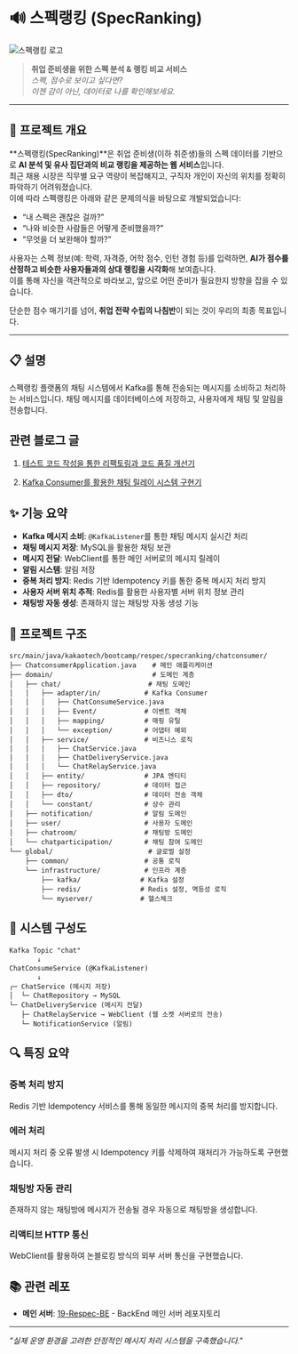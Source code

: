 # 🔊 스펙랭킹 (SpecRanking) 

<img src="https://github.com/100-hours-a-week/19-Respec-WIKI/blob/main/스펙랭킹%20로고.png" alt="스펙랭킹 로고" width="300"/>


> **취업 준비생을 위한 스펙 분석 & 랭킹 비교 서비스**  
> _스펙, 점수로 보이고 싶다면?_  
> _이젠 감이 아닌, 데이터로 나를 확인해보세요._

---

## 📌 프로젝트 개요

**스펙랭킹(SpecRanking)**은 취업 준비생(이하 취준생)들의 스펙 데이터를 기반으로 **AI 분석 및 유사 집단과의 비교 랭킹을 제공하는 웹 서비스**입니다.  
최근 채용 시장은 직무별 요구 역량이 복잡해지고, 구직자 개인이 자신의 위치를 정확히 파악하기 어려워졌습니다.  
이에 따라 스펙랭킹은 아래와 같은 문제의식을 바탕으로 개발되었습니다:

- “내 스펙은 괜찮은 걸까?”
- “나와 비슷한 사람들은 어떻게 준비했을까?”
- “무엇을 더 보완해야 할까?”

사용자는 스펙 정보(예: 학력, 자격증, 어학 점수, 인턴 경험 등)를 입력하면, **AI가 점수를 산정하고 비슷한 사용자들과의 상대 랭킹을 시각화**해 보여줍니다.  
이를 통해 자신을 객관적으로 바라보고, 앞으로 어떤 준비가 필요한지 방향을 잡을 수 있습니다.  

단순한 점수 매기기를 넘어, **취업 전략 수립의 나침반**이 되는 것이 우리의 최종 목표입니다.

---

## 📋 설명

스펙랭킹 플랫폼의 채팅 시스템에서 Kafka를 통해 전송되는 메시지를 소비하고 처리하는 서비스입니다. 채팅 메시지를 데이터베이스에 저장하고, 사용자에게 채팅 및 알림을 전송합니다.

## 관련 블로그 글

1. [테스트 코드 작성을 통한 리팩토링과 코드 품질 개선기](https://aole.tistory.com/174)

2. [Kafka Consumer를 활용한 채팅 릴레이 시스템 구현기](https://aole.tistory.com/172)

## ✨ 기능 요약

- **Kafka 메시지 소비**: `@KafkaListener`를 통한 채팅 메시지 실시간 처리
- **채팅 메시지 저장**: MySQL을 활용한 채팅 보관
- **메시지 전달**: WebClient를 통한 메인 서버로의 메시지 릴레이
- **알림 시스템**: 알림 저장
- **중복 처리 방지**: Redis 기반 Idempotency 키를 통한 중복 메시지 처리 방지
- **사용자 서버 위치 추적**: Redis를 활용한 사용자별 서버 위치 정보 관리
- **채팅방 자동 생성**: 존재하지 않는 채팅방 자동 생성 기능

## 📄 프로젝트 구조

```
src/main/java/kakaotech/bootcamp/respec/specranking/chatconsumer/
├── ChatconsumerApplication.java    # 메인 애플리케이션
├── domain/                         # 도메인 계층
│   ├── chat/                      # 채팅 도메인
│   │   ├── adapter/in/           # Kafka Consumer
│   │   │   ├── ChatConsumeService.java
│   │   │   ├── Event/            # 이벤트 객체
│   │   │   ├── mapping/          # 매핑 유틸
│   │   │   └── exception/        # 어댑터 예외
│   │   ├── service/              # 비즈니스 로직
│   │   │   ├── ChatService.java
│   │   │   ├── ChatDeliveryService.java
│   │   │   └── ChatRelayService.java
│   │   ├── entity/               # JPA 엔티티
│   │   ├── repository/           # 데이터 접근
│   │   ├── dto/                  # 데이터 전송 객체
│   │   └── constant/             # 상수 관리
│   ├── notification/             # 알림 도메인
│   ├── user/                     # 사용자 도메인
│   ├── chatroom/                 # 채팅방 도메인
│   └── chatparticipation/        # 채팅 참여 도메인
└── global/                        # 글로벌 설정
    ├── common/                   # 공통 로직
    └── infrastructure/           # 인프라 계층
        ├── kafka/               # Kafka 설정
        ├── redis/               # Redis 설정, 멱등성 로직
        └── myserver/            # 헬스체크
```

## 🧩 시스템 구성도

```
Kafka Topic "chat" 
       ↓
ChatConsumeService (@KafkaListener)
       ↓
┌─ ChatService (메시지 저장)
│  └─ ChatRepository → MySQL
└─ ChatDeliveryService (메시지 전달)
   ├─ ChatRelayService → WebClient (웹 소켓 서버로의 전송)
   └─ NotificationService (알림)
```



## 🔍 특징 요약

### 중복 처리 방지

Redis 기반 Idempotency 서비스를 통해 동일한 메시지의 중복 처리를 방지합니다.

### 에러 처리

메시지 처리 중 오류 발생 시 Idempotency 키를 삭제하여 재처리가 가능하도록 구현했습니다.

### 채팅방 자동 관리

존재하지 않는 채팅방에 메시지가 전송될 경우 자동으로 채팅방을 생성합니다.

### 리액티브 HTTP 통신

WebClient를 활용하여 논블로킹 방식의 외부 서버 통신을 구현했습니다.

## 📚 관련 레포

- **메인 서버**: [19-Respec-BE](https://github.com/100-hours-a-week/19-Respec-BE/tree/main) - BackEnd 메인 서버 레포지토리

---

*"실제 운영 환경을 고려한 안정적인 메시지 처리 시스템을 구축했습니다."*